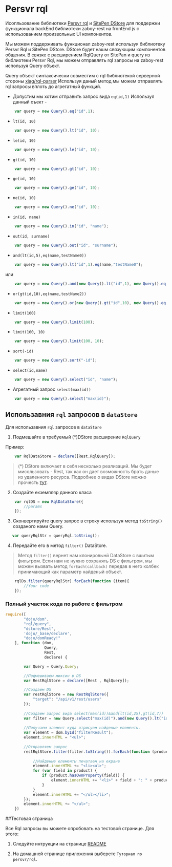 # Persvr rql

Исопльзование библиотеки [Persvr rql](https://github.com/persvr/rql) и [SitePen DStore](https://github.com/SitePen/dstore)
для поддержки функционала backEnd библиотеки zaboy-rest на frontEnd js c использованием произвольных UI компонентов.

Мы можем поддерживать функционал zaboy-rest используя библиотеку Persvr Rql и SitePen DStore.
DStore будет нашм связующим компонентов общения.
В связке с расширением RqlQuery от SitePan и query из библиотеки Persvr Rql, мы можем отправлять rql запросы на zaboy-rest
используя Query объект.

Query объект синтаксически совместим с rql библиотекой серверной стороны [xiag/rql-parser](https://github.com/xiag-ag/rql-parser )
Используя даный метод мы можем отправлять rql запросы вплоть до агрегатный функций.

* Допустим мы хотим отправить запрос вида `eq(id,1)`
Используя данный оъект - 
```js
    var query = new Query().eq("id",1);
```

* `lt(id, 10)`
```js
    var query = new Query().lt("id", 10);
```

* `le(id, 10)`
```js
    var query = new Query().le("id", 10);
```

* `gt(id, 10)`
```js
    var query = new Query().gt("id", 10);
```

* `ge(id, 10)`
```js
    var query = new Query().ge("id", 10);
```

* `ne(id, 10)`
```js
    var query = new Query().ne("id", 10);
```

* `in(id, name)`
```js
    var query = new Query().in("id", "name");
```

* `out(id, surname)`
```js
    var query = new Query().out("id", "surname");
```


* `and(lt(id,5),eq(name,testName0))`
```js
    var query = new Query().lt("id",1).eq(name,"testName0");
```
или
```js
    var query = new Query().and(new Query().lt("id",1), new Query().eq(name,"testName0"));
```

* `or(gt(id,10),eq(name,testName2))`
```js
    var query = new Query().or(new Query().gt("id",10), new Query().eq(name,"testName2"));
```


* `limit(100)`
```js
    var query = new Query().limit(100);
```

* `limit(100, 10)`
```js
    var query = new Query().limit(100, 10);
```

* `sort(-id)`
```js
    var query = new Query().sort("-id");
```

* `select(id,name)`
```js
    var query = new Query().select("id", "name");
```

* Агрегатный запрос `select(max(id))`
```js
    var query = new Query().select("max(id)");
```



## Использавния `rql` запросов в `dataStore`

Для использавния `rql` запросов в `dataStore`

1) Подмешайте в требуемый (*)DStore расширение `RqlQuery`

Пример:
```js
    var RqlDataStore = declare([Rest,RqlQuery]);
```

> (*) DStore включает в себя несколько реализаций. Мы будет мисользовать - Rest, так как он дает возможность брать даные  
 из удаленного ресурса. Подробнее о видах DStore можно прочесть [тут](https://github.com/SitePen/dstore#included-stores).   

2) Создайте екземпляр данного класа 
```js
    var rqlDS = new RqlDataStore({
        //params
    });
```

3) Сконвертируйте query запрос в строку используя метод `toString()` созданого нами Query.
```js
   var queryRqlStr = queryRql.toString();
```

4) Передайте его в метод `filter()` DataStore.

> Метод `filter()` вернет нам клонировынй DataStore с вшитым фильтром.
    Если нам не нужно сохранять DS с фильтром, мы можем вызвать метод `forEach(callback)` 
    передав в него колбек принимающий как параметр найденый объект.
    
```js
    rqlDs.filter(queryRqlStr).forEach(function (item){
        //Your code
    });
```

### Полный участок кода по работе с фильтром
```js
require([
        "dojo/dom",       
        "rql/query",
        "dstore/Rest",
        'dojo/_base/declare',   
        "dojo/domReady!"
    ], function (dom,
                 Query,
                 Rest,
                 declare) {

        var Query = Query.Query;

        //Подмешиваем миксин в DS
        var RestRqlStore = declare([Rest , RqlQuery]);

        //Создаем DS
        var restRqlStore = new RestRqlStore({
            "target": "/api/v1/rest/users"
        });
        
        //Создаем запрос вида select(max(id))&and(lt(id,25),gt(id,7))
        var filter = new Query.select("max(id)").and(new Query().lt("id",25), new Query().gt("id",7))
        
        //Получаем элемент куда отрисуем найденые елементы.
        var element = dom.byId("filterResult");
        element.innerHTML = "<ul>";
        
        //Отправляем запрос
        restRqlStore.filter(filter.toString()).forEach(function (product) {
            
            //Найденые елементы печатаем на екране
            element.innerHTML += "<li><ul>";
            for (var field in product) {
                if (product.hasOwnProperty(field)) {
                    element.innerHTML += "<li>" + field + ": " + product[field] + "</li>";
                }
            }
            element.innerHTML += "</ul></li>";
        });
        element.innerHTML += "</ul>";        
    })
```

##Тестовая страница

Все Rql запросы вы можете опробовать на тестовой странице.
Для этого:

1) Следуйте интрукции на странице [README](https://github.com/avz-cmf/zaboy-dojo/blob/master/README.md)

2) На домашней странице приложения выберете `Туториал по persvr/rql`.

